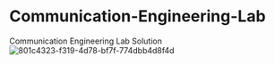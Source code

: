# Communication-Engineering-Lab
Communication Engineering Lab Solution
![801c4323-f319-4d78-bf7f-774dbb4d8f4d](https://github.com/user-attachments/assets/6df29531-8636-48f8-8ba7-6e1d59737f21)

